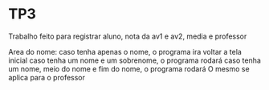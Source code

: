 # TP3

Trabalho feito para registrar aluno, nota da av1 e av2, media e professor

Area do nome: 
caso tenha apenas o nome, o programa ira voltar a tela inicial
caso tenha um nome e um sobrenome, o programa rodará
caso tenha um nome, meio do nome e fim do nome, o programa rodará
O mesmo se aplica para o professor
